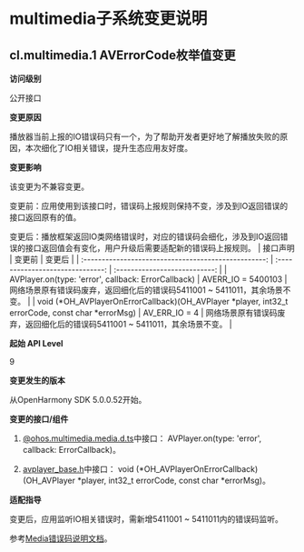 # multimedia子系统变更说明

## cl.multimedia.1 	AVErrorCode枚举值变更

**访问级别**

公开接口

**变更原因**

播放器当前上报的IO错误码只有一个，为了帮助开发者更好地了解播放失败的原因，本次细化了IO相关错误，提升生态应用友好度。

**变更影响**

该变更为不兼容变更。

变更前：应用使用到该接口时，错误码上报规则保持不变，涉及到IO返回错误的接口返回原有的值。

变更后：播放框架返回IO类网络错误时，对应的错误码会细化，涉及到IO返回错误的接口返回值会有变化，用户升级后需要适配新的错误码上报规则。
|                       接口声明                        |           变更前            |           变更后         |
| :--------------------------------------------------: | :------------------------------: | :---------------------------: |
| AVPlayer.on(type: 'error', callback: ErrorCallback)  |        AVERR_IO = 5400103        |     网络场景原有错误码废弃，返回细化后的错误码5411001 ~ 5411011，其余场景不变。     |
| void (*OH_AVPlayerOnErrorCallback)(OH_AVPlayer *player, int32_t errorCode, const char *errorMsg) |        AV_ERR_IO = 4        |     网络场景原有错误码废弃，返回细化后的错误码5411001 ~ 5411011，其余场景不变。      |

**起始 API Level**

9

**变更发生的版本**

从OpenHarmony SDK 5.0.0.52开始。

**变更的接口/组件**

1. [@ohos.multimedia.media.d.ts](https://gitee.com/openharmony/interface_sdk-js/blob/master/api/@ohos.multimedia.media.d.ts)中接口：
AVPlayer.on(type: 'error', callback: ErrorCallback)。

2. [avplayer_base.h](https://gitee.com/openharmony/interface_sdk_c/blob/master/multimedia/player_framework/avplayer_base.h)中接口：
void (*OH_AVPlayerOnErrorCallback)(OH_AVPlayer *player, int32_t errorCode, const char *errorMsg)。

**适配指导**

变更后，应用监听IO相关错误时，需新增5411001 ~ 5411011内的错误码监听。

参考[Media错误码说明文档](../../../application-dev/reference/apis-media-kit/errorcode-media.md)。